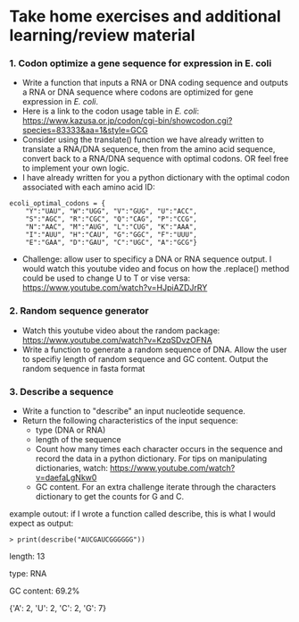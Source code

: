 # Take home exercises and additional learning/review material

### 1. Codon optimize a gene sequence for expression in E. coli
* Write a function that inputs a RNA or DNA coding sequence and outputs a RNA or DNA sequence where codons are optimized for gene expression in *E. coli*. 
* Here is a link to the codon usage table in *E. coli*: https://www.kazusa.or.jp/codon/cgi-bin/showcodon.cgi?species=83333&aa=1&style=GCG
* Consider using the translate() function we have already written to translate a RNA/DNA sequence, then from the amino acid sequence, convert back to a RNA/DNA sequence with optimal codons. OR feel free to implement your own logic. 
* I have already written for you a python dictionary with the optimal codon associated with each amino acid ID:

```
ecoli_optimal_codons = {
    "Y":"UAU", "W":"UGG", "V":"GUG", "U":"ACC",
    "S":"AGC", "R":"CGC", "Q":"CAG", "P":"CCG",
    "N":"AAC", "M":"AUG", "L":"CUG", "K":"AAA",
    "I":"AUU", "H":"CAU", "G":"GGC", "F":"UUU",
    "E":"GAA", "D":"GAU", "C":"UGC", "A":"GCG"}
```

* Challenge: allow user to specificy a DNA or RNA sequence output. I would watch this youtube video and focus on how the .replace() method could be used to change U to T or vise versa:
https://www.youtube.com/watch?v=HJpiAZDJrRY



### 2. Random sequence generator
* Watch this youtube video about the random package: https://www.youtube.com/watch?v=KzqSDvzOFNA
* Write a function to generate a random sequence of DNA. Allow the user to specifiy length of random sequence and GC content. Output the random sequence in fasta format


### 3. Describe a sequence
* Write a function to "describe" an input nucleotide sequence.
* Return the following characteristics of the input sequence:
    - type (DNA or RNA)
    - length of the sequence
    - Count how many times each character occurs in the sequence and record the data in a python dictionary. For tips on manipulating dictionaries, watch: https://www.youtube.com/watch?v=daefaLgNkw0
    - GC content. For an extra challenge iterate through the characters dictionary to get the counts for G and C. 

example outout:
if I wrote a function called describe,  this is what I would expect as output:

```> print(describe("AUCGAUCGGGGGG"))```

length: 13

type: RNA

GC content: 69.2%

{'A': 2, 'U': 2, 'C': 2, 'G': 7}

